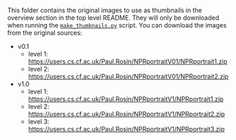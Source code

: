 This folder contains the original images to use as thumbnails in the overview section in the top level README. They will only be downloaded when running the [`make_thumbnails.py`](../make_thumbnails.py) script. You can download the images from the original sources:

- v0.1
  - level 1: https://users.cs.cf.ac.uk/Paul.Rosin/NPRportraitV01/NPRportrait1.zip
  - level 2: https://users.cs.cf.ac.uk/Paul.Rosin/NPRportraitV01/NPRportrait2.zip
- v1.0
  - level 1: https://users.cs.cf.ac.uk/Paul.Rosin/NPRportraitV1/NPRportrait1.zip
  - level 2: https://users.cs.cf.ac.uk/Paul.Rosin/NPRportraitV1/NPRportrait2.zip
  - level 3: https://users.cs.cf.ac.uk/Paul.Rosin/NPRportraitV1/NPRportrait3.zip
